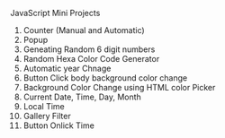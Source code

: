 JavaScript Mini Projects

1. Counter (Manual and Automatic)
2. Popup
3. Geneating Random 6 digit numbers
4. Random Hexa Color Code Generator
5. Automatic year Chnage
6. Button Click body background color change
7. Background Color Change using HTML color Picker
8. Current Date, Time, Day, Month
9. Local Time
10. Gallery Filter
11. Button Onlick Time
